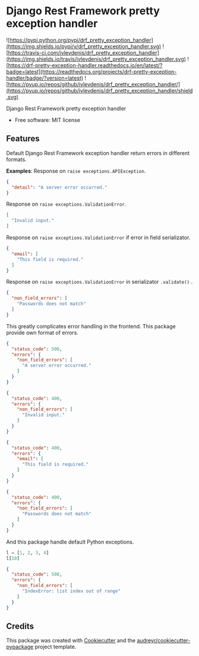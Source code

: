 Django Rest Framework pretty exception handler
==============================================


![https://pypi.python.org/pypi/drf_pretty_exception_handler](https://img.shields.io/pypi/v/drf_pretty_exception_handler.svg) ![https://travis-ci.com/ivlevdenis/drf_pretty_exception_handler](https://img.shields.io/travis/ivlevdenis/drf_pretty_exception_handler.svg) ![https://drf-pretty-exception-handler.readthedocs.io/en/latest/?badge=latest](https://readthedocs.org/projects/drf-pretty-exception-handler/badge/?version=latest) ![https://pyup.io/repos/github/ivlevdenis/drf_pretty_exception_handler/](https://pyup.io/repos/github/ivlevdenis/drf_pretty_exception_handler/shield.svg)

Django Rest Framework pretty exception handler


* Free software: MIT license


Features
--------

Default Django Rest Framework exception handler return errors in different formats.

**Examples**:
Response on `raise exceptions.APIException`.
```json
{
  "detail": "A server error occurred."
}
```
Response on `raise exceptions.ValidationError`.
```json
[
  "Invalid input."
]
```
Response on `raise exceptions.ValidationError` if error in field serializator.
```json
{
  "email": [
    "This field is required."
  ]
}
```
Response on `raise exceptions.ValidationError` in serializator `.validate()` .
```json
{
  "non_field_errors": [
    "Passwords does not match"
  ]
}
```


This greatly complicates error handling in the frontend. This package provide own format of errors.

```json
{
  "status_code": 500,
  "errors": {
    "non_field_errors": [
      "A server error occurred."
    ]
  }
}
```

```json
{
  "status_code": 400,
  "errors": {
    "non_field_errors": [
      "Invalid input."
    ]
  }
}
```
```json
{
  "status_code": 400,
  "errors": {
    "email": [
      "This field is required."
    ]
  }
}
```
```json
{
  "status_code": 400,
  "errors": {
    "non_field_errors": [
      "Passwords does not match"
    ]
  }
}
```

And this package handle default Python exceptions.
```python
l = [1, 2, 3, 4]
l[10]
```

```json
{
  "status_code": 500,
  "errors": {
    "non_field_errors": [
      "IndexError: list index out of range"
    ]
  }
}
```
<!-- * TODO -->

Credits
-------

This package was created with [Cookiecutter](https://github.com/audreyr/cookiecutter) and the [audreyr/cookiecutter-pypackage](https://github.com/audreyr/cookiecutter-pypackage) project template.
